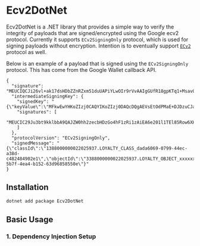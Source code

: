 # Ecv2DotNet

Ecv2DotNet is a .NET library that provides a simple way to verify the integrity of payloads that are signed/encrypted
using the Google ecv2 protocol. Currently it supports `ECv2SigningOnly` protocol, which is used for signing payloads without encryption. 
Intention is to eventually support [`ECv2`](https://developers.google.com/pay/api/android/guides/resources/payment-data-cryptography) protocol as well.

Below is an example of a payload that is signed using the `ECv2SigningOnly` protocol. This has come from the Google Wallet callback API.

```
{
  "signature": "MEUCIQCJi26vl+ak17dsHDbZZnRZxm51duUAPiYLwOIr9rVvAAIgGUfR18gpKTq1+Msav0vPrWvC6x9dDRwWFX/b85+jE1k\u003d",
  "intermediateSigningKey": {
    "signedKey": "{\"keyValue\":\"MFkwEwYHKoZIzj0CAQYIKoZIzj0DAQcDQgAEVsEtOdPMaE+DJDzuCJaO7EJXaHor4Kyklp411iwfBa+5TmdbiEWUXzewA79H0PXjdyRMhKBY99+sh056JB75LQ\\u003d\\u003d\",\"keyExpiration\":\"1754778096000\"}",
    "signatures": [
      "MEUCIC29Ju3bt9kklbbA9QAJZW0hh2zecbHDzGo4hF1zRi1zAiEA6e201l1TEl85Row6XHybfDoewIKC4vYpnrlmUT9WbrE\u003d"
    ]
  },
  "protocolVersion": "ECv2SigningOnly",
  "signedMessage": "{\"classId\":\"1388000000022025937.LOYALTY_CLASS_dada6069-0799-44ec-a38d-c482484902e1\",\"objectId\":\"3388000000022025937.LOYALTY_OBJECT_xxxxxxxxxxxxx\",\"eventType\":\"save\",\"expTimeMillis\":1754114831806,\"count\":1,\"nonce\":\"40a8e5af-5b7f-4ea4-b152-63d96858550e\"}"
}
```

## Installation

```bash
dotnet add package Ecv2DotNet
```

## Basic Usage

### 

### 1. Dependency Injection Setup
